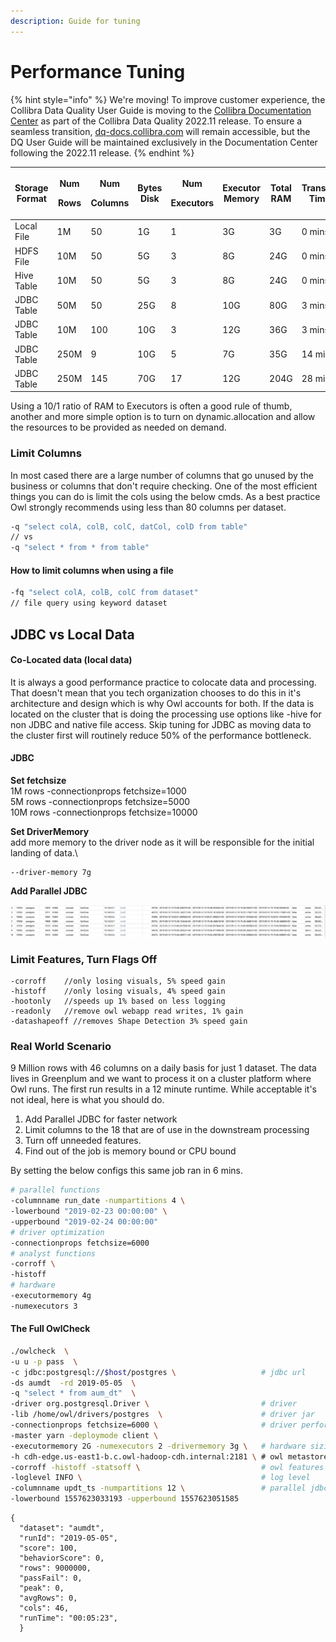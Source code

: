 ```yaml
---
description: Guide for tuning
---
```


# Performance Tuning

{% hint style="info" %}
We're moving! To improve customer experience, the Collibra Data Quality User Guide is moving to the [Collibra Documentation Center](https://productresources.collibra.com/docs/collibra/latest/Content/Home.htm) as part of the Collibra Data Quality 2022.11 release. To ensure a seamless transition, [dq-docs.collibra.com](../../) will remain accessible, but the DQ User Guide will be maintained exclusively in the Documentation Center following the 2022.11 release.&#x20;
{% endhint %}

| Storage Format | <p>Num</p><p>Rows</p> | <p>Num</p><p>Columns</p> | Bytes Disk | <p>Num</p><p>Executors</p> | Executor Memory | Total RAM | Transfer Time | Process Time |
| -------------- | --------------------- | ------------------------ | ---------- | -------------------------- | --------------- | --------- | ------------- | ------------ |
| Local File     | 1M                    | 50                       | 1G         | 1                          | 3G              | 3G        | 0 mins        | 2 mins       |
| HDFS File      | 10M                   | 50                       | 5G         | 3                          | 8G              | 24G       | 0 mins        | 4 mins       |
| Hive Table     | 10M                   | 50                       | 5G         | 3                          | 8G              | 24G       | 0 mins        | 4 mins       |
| JDBC Table     | 50M                   | 50                       | 25G        | 8                          | 10G             | 80G       | 3 mins        | 8 mins       |
| JDBC Table     | 10M                   | 100                      | 10G        | 3                          | 12G             | 36G       | 3 mins        | 6 mins       |
| JDBC Table     | 250M                  | 9                        | 10G        | 5                          | 7G              | 35G       | 14 mins       | 15 mins      |
| JDBC Table     | 250M                  | 145                      | 70G        | 17                         | 12G             | 204G      | 28 mins       | 30 mins      |

Using a 10/1 ratio of RAM to Executors is often a good rule of thumb, another and more simple option is to turn on dynamic.allocation and allow the resources to be provided as needed on demand.

### Limit Columns

In most cased there are a large number of columns that go unused by the business or columns that don't require checking. One of the most efficient things you can do is limit the cols using the below cmds. As a best practice Owl strongly recommends using less than 80 columns per dataset.

```bash
-q "select colA, colB, colC, datCol, colD from table"
// vs
-q "select * from * from table"
```

#### How to limit columns when using a file

```bash
-fq "select colA, colB, colC from dataset"
// file query using keyword dataset
```

## JDBC vs Local Data

#### Co-Located data (local data)

It is always a good performance practice to colocate data and processing. That doesn't mean that you tech organization chooses to do this in it's architecture and design which is why Owl accounts for both. If the data is located on the cluster that is doing the processing use options like -hive for non JDBC and native file access. Skip tuning for JDBC as moving data to the cluster first will routinely reduce 50% of the performance bottleneck.

#### JDBC

**Set fetchsize**\
1M rows -connectionprops fetchsize=1000\
5M rows -connectionprops fetchsize=5000\
10M rows -connectionprops fetchsize=10000

**Set DriverMemory**\
add more memory to the driver node as it will be responsible for the initial landing of data.\\

```
--driver-memory 7g
```

**Add Parallel JDBC**

![](../../.gitbook/assets/owl-parallel-jdbc.png)

### Limit Features, Turn Flags Off

```
-corroff    //only losing visuals, 5% speed gain
-histoff    //only losing visuals, 4% speed gain 
-hootonly   //speeds up 1% based on less logging
-readonly   //remove owl webapp read writes, 1% gain
-datashapeoff //removes Shape Detection 3% speed gain
```

### Real World Scenario

9 Million rows with 46 columns on a daily basis for just 1 dataset. The data lives in Greenplum and we want to process it on a cluster platform where Owl runs. The first run results in a 12 minute runtime. While acceptable it's not ideal, here is what you should do.

1. Add Parallel JDBC for faster network
2. Limit columns to the 18 that are of use in the downstream processing
3. Turn off unneeded features.
4. Find out of the job is memory bound or CPU bound

By setting the below configs this same job ran in 6 mins.

```bash
# parallel functions
-columnname run_date -numpartitions 4 \
-lowerbound "2019-02-23 00:00:00" \
-upperbound "2019-02-24 00:00:00"
# driver optimization
-connectionprops fetchsize=6000
# analyst functions
-corroff \
-histoff
# hardware
-executormemory 4g
-numexecutors 3
```

#### The Full OwlCheck

```bash
./owlcheck  \
-u u -p pass  \
-c jdbc:postgresql://$host/postgres \                   # jdbc url
-ds aumdt  -rd 2019-05-05  \
-q "select * from aum_dt"  \
-driver org.postgresql.Driver \                         # driver
-lib /home/owl/drivers/postgres  \                      # driver jar
-connectionprops fetchsize=6000 \                       # driver performance setting
-master yarn -deploymode client \
-executormemory 2G -numexecutors 2 -drivermemory 3g \   # hardware sizing
-h cdh-edge.us-east1-b.c.owl-hadoop-cdh.internal:2181 \ # owl metastore
-corroff -histoff -statsoff \                           # owl features 
-loglevel INFO \                                        # log level 
-columnname updt_ts -numpartitions 12 \                 # parallel jdbc
-lowerbound 1557623033193 -upperbound 1557623051585
```

```aspnet
{
  "dataset": "aumdt",
  "runId": "2019-05-05",
  "score": 100,
  "behaviorScore": 0,
  "rows": 9000000,
  "passFail": 0,
  "peak": 0,
  "avgRows": 0,
  "cols": 46,
  "runTime": "00:05:23",
  }
```
